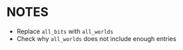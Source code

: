 # NOTES

- Replace `all_bits` with `all_worlds`
- Check why `all_worlds` does not include enough entries

